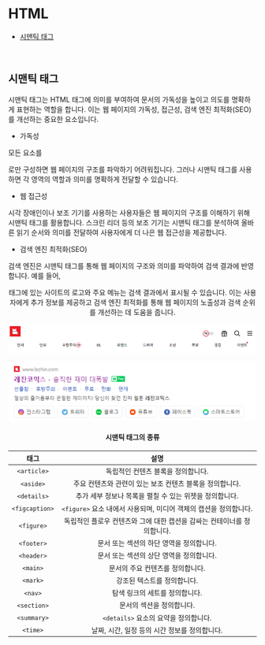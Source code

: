 # HTML

- [시맨틱 태그](#시맨틱-태그)

<br>

## 시맨틱 태그

시맨틱 태그는 HTML 태그에 의미를 부여하여 문서의 가독성을 높이고 의도를 명확하게 표현하는 역할을 합니다. 이는 웹 페이지의 가독성, 접근성, 검색 엔진 최적화(SEO)를 개선하는 중요한 요소입니다.

- 가독성

모든 요소를 <div>로만 구성하면 웹 페이지의 구조를 파악하기 어려워집니다. 그러나 시맨틱 태그를 사용하면 각 영역의 역할과 의미를 명확하게 전달할 수 있습니다.

- 웹 접근성

시각 장애인이나 보조 기기를 사용하는 사용자들은 웹 페이지의 구조를 이해하기 위해 시맨틱 태그를 활용합니다. 스크린 리더 등의 보조 기기는 시맨틱 태그를 분석하여 올바른 읽기 순서와 의미를 전달하여 사용자에게 더 나은 웹 접근성을 제공합니다.

- 검색 엔진 최적화(SEO)

검색 엔진은 시맨틱 태그를 통해 웹 페이지의 구조와 의미를 파악하여 검색 결과에 반영합니다. 예를 들어, <header> 태그에 있는 사이트의 로고와 주요 메뉴는 검색 결과에서 표시될 수 있습니다. 이는 사용자에게 추가 정보를 제공하고 검색 엔진 최적화를 통해 웹 페이지의 노출성과 검색 순위를 개선하는 데 도움을 줍니다.

![image-20230717050543561](https://raw.githubusercontent.com/ddullgi/image_sever/master/img/image-20230717050543561.png)

![image-20230717050548993](https://raw.githubusercontent.com/ddullgi/image_sever/master/img/image-20230717050548993.png)

#### 시맨틱 태그의 종류

| 태그           | 설명                                                                    |
| -------------- | ----------------------------------------------------------------------- |
| `<article>`    | 독립적인 컨텐츠 블록을 정의합니다.                                      |
| `<aside>`      | 주요 컨텐츠와 관련이 있는 보조 컨텐츠 블록을 정의합니다.                |
| `<details>`    | 추가 세부 정보나 목록을 펼칠 수 있는 위젯을 정의합니다.                 |
| `<figcaption>` | `<figure>` 요소 내에서 사용되며, 미디어 객체의 캡션을 정의합니다.       |
| `<figure>`     | 독립적인 플로우 컨텐츠와 그에 대한 캡션을 감싸는 컨테이너를 정의합니다. |
| `<footer>`     | 문서 또는 섹션의 하단 영역을 정의합니다.                                |
| `<header>`     | 문서 또는 섹션의 상단 영역을 정의합니다.                                |
| `<main>`       | 문서의 주요 컨텐츠를 정의합니다.                                        |
| `<mark>`       | 강조된 텍스트를 정의합니다.                                             |
| `<nav>`        | 탐색 링크의 세트를 정의합니다.                                          |
| `<section>`    | 문서의 섹션을 정의합니다.                                               |
| `<summary>`    | `<details>` 요소의 요약을 정의합니다.                                   |
| `<time>`       | 날짜, 시간, 일정 등의 시간 정보를 정의합니다.                           |
